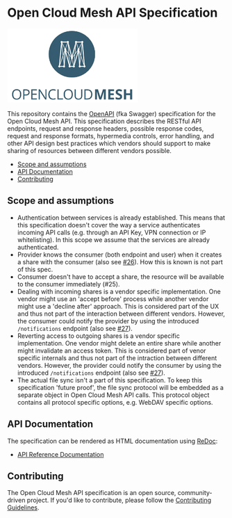 # Open Cloud Mesh API Specification

![Open Cloud Mesh API Specification](logo.png)

This repository contains the [OpenAPI](https://github.com/OAI/OpenAPI-Specification) (fka Swagger) specification for the Open Cloud Mesh API. This specification describes the RESTful API endpoints, request and response headers, possible response codes, request and response formats, hypermedia controls, error handling, and other API design best practices which vendors should support to make sharing of resources between different vendors possible.

* [Scope and assumptions](#scope-and-assumptions)
* [API Documentation](#api-documentation)
* [Contributing](#contributing)

## Scope and assumptions

* Authentication between services is already established. This means that this specification doesn't cover the way a service authenticates incoming API calls (e.g. through an API Key, VPN connection or IP whitelisting). In this scope we assume that the services are already authenticated.
* Provider knows the consumer (both endpoint and user) when it creates a share with the consumer (also see [#26](https://github.com/GEANT/OCM-API/issues/26)). How this is known is not part of this spec.
* Consumer doesn't have to accept a share, the resource will be available to the consumer immediately (#25).
* Dealing with incoming shares is a vendor specific implementation. One vendor might use an 'accept before' process while another vendor might use a 'decline after' approach. This is considered part of the UX and thus not part of the interaction between different vendors. However, the consumer could notify the provider by using the introduced `/notifications` endpoint (also see [#27](https://github.com/GEANT/OCM-API/issues/27)).
* Reverting access to outgoing shares is a vendor specific implementation. One vendor might delete an entire share while another might invalidate an access token. This is considered part of venor specific internals and thus not part of the intraction between different vendors. However, the provider could notify the consumer by using the introduced `/notifications` endpoint (also see [#27](https://github.com/GEANT/OCM-API/issues/27)).
* The actual file sync isn't a part of this specification. To keep this specification 'future proof', the file sync protocol will be embedded as a separate object in Open Cloud Mesh API calls. This protocol object contains all protocol specific options, e.g. WebDAV specific options.

## API Documentation

The specification can be rendered as HTML documentation using [ReDoc](https://github.com/Rebilly/ReDoc):

* [API Reference Documentation](https://rawgit.com/GEANT/OCM-API/v1/docs.html)

## Contributing

The Open Cloud Mesh API specification is an open source, community-driven project. If you'd like to contribute, please follow the [Contributing Guidelines](CONTRIBUTING.md).